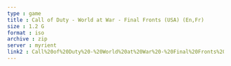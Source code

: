 ```yaml
---
type : game
title : Call of Duty - World at War - Final Fronts (USA) (En,Fr)
size : 1.2 G
format : iso
archive : zip
server : myrient
link2 : Call%20of%20Duty%20-%20World%20at%20War%20-%20Final%20Fronts%20%28USA%29%20%28En%2CFr%29
---
```


